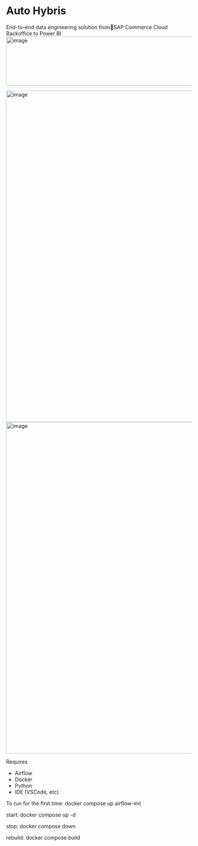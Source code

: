 # Auto Hybris
End-to-end data engineering solution fromSAP Commerce Cloud Backoffice to Power BI<img width="812" height="133" alt="image" src="https://github.com/user-attachments/assets/e6db0260-96ee-4a0c-9b8d-b36c9ad687f1" />

<img width="1600" height="900" alt="image" src="https://github.com/user-attachments/assets/f015a244-d34e-4ba8-9f8e-ab173fd0b401" />

<img width="1600" height="900" alt="image" src="https://github.com/user-attachments/assets/92ac4e89-e825-4c7c-9e40-2ae0ffda3f91" />

Requires
- Airflow
- Docker
- Python
- IDE (VSCode, etc)

To run for the first time:
docker compose up airflow-init

start:
docker compose up -d

stop:
docker compose down

rebuild:
docker compose build
